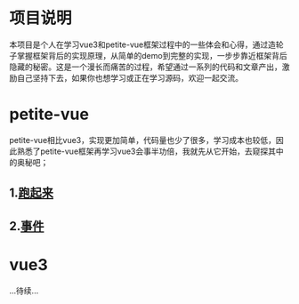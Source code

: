 # 项目说明
本项目是个人在学习vue3和petite-vue框架过程中的一些体会和心得，通过造轮子掌握框架背后的实现原理，从简单的demo到完整的实现，一步步靠近框架背后隐藏的秘密。这是一个漫长而痛苦的过程，希望通过一系列的代码和文章产出，激励自己坚持下去，如果你也想学习或正在学习源码，欢迎一起交流。
# petite-vue
petite-vue相比vue3，实现更加简单，代码量也少了很多，学习成本也较低，因此熟悉了petite-vue框架再学习vue3会事半功倍，我就先从它开始，去窥探其中的奥秘吧；

## 1.<a href="/articles/petite-vue/跑起来.md">跑起来</a>
## 2.<a href="/articles/petite-vue/事件.md">事件</a>
# vue3
...待续...
